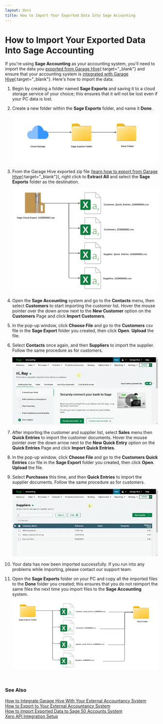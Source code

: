```yaml
---
layout: docs
title: How to Import Your Exported Data Into Sage Accounting
---
```


# How to Import Your Exported Data Into Sage Accounting
If you're using **Sage Accounting** as your accounting system, you'll need to import the data you [exported from Garage Hive](garagehive-finance-accountancy-export.html){:target="_blank"} and ensure that your accounting system is [integrated with Garage Hive](garagehive-external-accountancy-integration.html){:target="_blank"}. Here's how to import the data:
1. Begin by creating a folder named **Sage Exports** and saving it to a cloud storage service of your choice; this ensures that it will not be lost even if your PC data is lost.
1. Create a new folder within the **Sage Exports** folder, and name it **Done**.

   ![](media/garagehive-import-exported-data-to-sage-accounting1.png)

1. From the Garage Hive exported zip file ([learn how to export from Garage Hive](garagehive-finance-accountancy-export.html){:target="_blank"}), right click to **Extract All** and select the **Sage Exports** folder as the destination.

   ![](media/garagehive-import-exported-data-to-sage-accounting2.png)

1. Open the **Sage Accounting** system and go to the **Contacts** menu, then select **Customers** to start importing the customer list. Hover the mouse pointer over the down arrow next to the **New Customer** option on the **Customers** Page and click **Import Customers**.
1. In the pop-up window, click **Choose File** and go to the **Customers** csv file in the **Sage Export** folder you created, then click **Open**. **Upload** the file.
1. Select **Contacts** once again, and then **Suppliers** to import the supplier. Follow the same procedure as for customers.

   ![](media/garagehive-import-exported-data-to-sage-accounting3.gif)

1. After importing the customer and supplier list, select **Sales** menu then **Quick Entries** to import the customer documents. Hover the mouse pointer over the down arrow next to the **New Quick Entry** option on the **Quick Entries** Page and click **Import Quick Entries**.
1. In the pop-up window, click **Choose File** and go to the **Customers Quick Entries** csv file in the **Sage Export** folder you created, then click **Open**. **Upload** the file.
1. Select **Purchases** this time, and then **Quick Entries** to import the supplier documents. Follow the same procedure as for customers.

   ![](media/garagehive-import-exported-data-to-sage-accounting4.gif)

1. Your data has now been imported successfully. If you run into any problems while importing, please contact our support team.
1. Open the **Sage Exports** folder on your PC and copy all the imported files to the **Done** folder you created; this ensures that you do not reimport the same files the next time you import files to the **Sage Accounting** system.

   ![](media/garagehive-import-exported-data-to-sage-accounting5.png)


<br>

### **See Also**

[How to Integrate Garage Hive With Your External Accountancy System](garagehive-external-accountancy-integration.html) \
[How to Export to Your External Accountancy System](garagehive-finance-accountancy-export.html) \
[How to Import Exported Data to Sage 50 Accounts System](garagehive-import-exported-data-to-sage-50-accounts.html) \
[Xero API Integration Setup](xero-api-integration.html)
